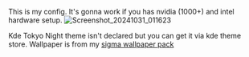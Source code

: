 This is my config.
It's gonna work if you has nvidia (1000+) and intel hardware setup.
![Screenshot_20241031_011623](https://github.com/user-attachments/assets/f7ce3e4e-299b-444a-ace2-9106fdf6fb40)

Kde Tokyo Night theme  isn't declared but you can get it via kde theme store.
Wallpaper is from my [sigma wallpaper pack](https://github.com/kotudemo/PoALFW/releases/tag/wallpapers) 
